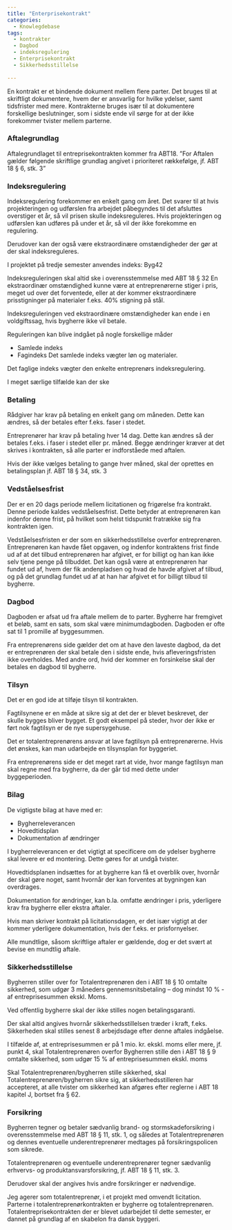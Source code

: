 ```yaml
---
title: "Enterprisekontrakt"
categories:
  - Knowlegdebase
tags:
  - kontrakter
  - Dagbod
  - indeksregulering
  - Enterprisekontrakt
  - Sikkerhedsstillelse
  
---
```


En kontrakt er et bindende dokument mellem flere parter. Det bruges til at skriftligt dokumentere, hvem der er ansvarlig for hvilke ydelser, samt tidsfrister med mere. Kontrakterne bruges især til at dokumentere forskellige beslutninger, som i sidste ende vil sørge for at der ikke forekommer tvister mellem parterne. 

### Aftalegrundlag
Aftalegrundlaget til entreprisekontrakten kommer fra ABT18. 
”For Aftalen gælder følgende skriftlige grundlag angivet i prioriteret rækkefølge, jf. ABT 18 § 6, stk. 3”

### Indeksregulering
Indeksregulering forekommer en enkelt gang om året. Det svarer til at hvis projekteringen og udførslen fra arbejdet påbegyndes til det afsluttes overstiger et år, så vil prisen skulle indeksreguleres. Hvis projekteringen og udførslen kan udføres på under et år, så vil der ikke forekomme en regulering. 

Derudover kan der også være ekstraordinære omstændigheder der gør at der skal indeksreguleres. 

I projektet på tredje semester anvendes indeks: Byg42

Indeksreguleringen skal altid ske i overensstemmelse med ABT 18 § 32
En ekstraordinær omstændighed kunne være at entreprenørerne stiger i pris, meget ud over det forventede, eller at der kommer ekstraordinære prisstigninger på materialer f.eks. 40% stigning på stål. 

Indeksreguleringen ved ekstraordinære omstændigheder kan ende i en voldgiftssag, hvis bygherre ikke vil betale. 

Reguleringen kan blive indgået på nogle forskellige måder
-	Samlede indeks 
-	Fagindeks 
Det samlede indeks vægter løn og materialer.

Det faglige indeks vægter den enkelte entreprenørs indeksregulering. 

I meget særlige tilfælde kan der ske 

### Betaling
Rådgiver har krav på betaling en enkelt gang om måneden. Dette kan ændres, så der betales efter f.eks. faser i stedet. 

Entreprenører har krav på betaling hver 14 dag. Dette kan ændres så der betales f.eks. i faser i stedet eller pr. måned. Begge ændringer kræver at det skrives i kontrakten, så alle parter er indforståede 
med aftalen. 

Hvis der ikke vælges betaling to gange hver måned, skal der oprettes en betalingsplan jf. ABT 18 § 34, stk. 3

### Vedståelsesfrist
Der er en 20 dags periode mellem licitationen og frigørelse fra kontrakt. Denne periode kaldes vedståelsesfrist. Dette betyder at entreprenøren kan indenfor denne frist, på hvilket som helst tidspunkt fratrække sig fra kontrakten igen.

Vedståelsesfristen er der som en sikkerhedsstillelse overfor entreprenøren.
Entreprenøren kan havde fået opgaven, og indenfor kontraktens frist finde ud af at det tilbud entreprenøren har afgivet, er for billigt og han kan ikke selv tjene penge på tilbuddet. Det kan også være at entreprenøren har fundet ud af, hvem der fik andenpladsen og hvad de havde afgivet af tilbud, og på det grundlag fundet ud af at han har afgivet et for billigt tilbud til bygherre. 

### Dagbod
Dagboden er afsat ud fra aftale mellem de to parter. Bygherre har fremgivet et beløb, samt en sats, som skal være minimumdagboden. Dagboden er ofte sat til 1 promille af byggesummen. 

Fra entreprenørens side gælder det om at have den laveste dagbod, da det er entreprenøren der skal betale den i sidste ende, hvis afleveringsfristen ikke overholdes. Med andre ord, hvid der kommer en forsinkelse skal der betales en dagbod til bygherre.

### Tilsyn
Det er en god ide at tilføje tilsyn til kontrakten.

Fagtilsynene er en måde at sikre sig at det der er blevet beskrevet, der skulle bygges bliver bygget. Et godt eksempel på steder, hvor der ikke er ført nok fagtilsyn er de nye supersygehuse. 

Det er totalentreprenørens ansvar at lave fagtilsyn på entreprenørerne. Hvis det ønskes, kan man udarbejde en tilsynsplan for byggeriet. 

Fra entreprenørens side er det meget rart at vide, hvor mange fagtilsyn man skal regne med fra bygherre, da der går tid med dette under byggeperioden.  

### Bilag
De vigtigste bilag at have med er:
-	Bygherreleverancen 
-	Hovedtidsplan 
-	Dokumentation af ændringer

I bygherreleverancen er det vigtigt at specificere om de ydelser bygherre skal levere er ed montering. Dette gøres for at undgå tvister. 

Hovedtidsplanen indsættes for at bygherre kan få et overblik over, hvornår der skal gøre noget, samt hvornår der kan forventes at bygningen kan overdrages. 

Dokumentation for ændringer, kan b.la. omfatte ændringer i pris, yderligere krav fra bygherre eller ekstra aftaler.

Hvis man skriver kontrakt på licitationsdagen, er det især vigtigt at der kommer yderligere dokumentation, hvis der f.eks. er prisfornyelser. 

Alle mundtlige, såsom skriftlige aftaler er gældende, dog er det svært at bevise en mundtlig aftale. 

### Sikkerhedsstillelse
Bygherren stiller over for Totalentreprenøren den i ABT 18 § 10 omtalte sikkerhed, som udgør 3 måneders gennemsnitsbetaling – dog mindst 10 % - af entreprisesummen ekskl. Moms. 

Ved offentlig bygherre skal der ikke stilles nogen betalingsgaranti. 

Der skal altid angives hvornår sikkerhedsstillelsen træder i kraft, f.eks. Sikkerheden skal stilles senest 8 arbejdsdage efter denne aftales indgåelse.

I tilfælde af, at entreprisesummen er på 1 mio. kr. ekskl. moms eller mere, jf. punkt 4, skal Totalentreprenøren overfor Bygherren stille den i ABT 18 § 9 omtalte sikkerhed, som udgør 15 % af entreprisesummen ekskl. moms

Skal Totalentreprenøren/bygherren stille sikkerhed, skal Totalentreprenøren/bygherren sikre sig, at sikkerhedsstilleren har accepteret, at alle tvister om sikkerhed kan afgøres efter reglerne i ABT 18 kapitel J, bortset fra § 62.

### Forsikring
Bygherren tegner og betaler sædvanlig brand- og stormskadeforsikring i overensstemmelse med ABT 18 § 11, stk. 1, og således at Totalentreprenøren og dennes eventuelle underentreprenører medtages på forsikringspolicen som sikrede.

Totalentreprenøren og eventuelle underentreprenører tegner sædvanlig erhvervs- og produktansvarsforsikring, jf. ABT 18 § 11, stk. 3.

Derudover skal der angives hvis andre forsikringer er nødvendige. 


Jeg agerer som totalentreprenør, i et projekt med omvendt licitation. 
Parterne i totalentreprenørkontrakten er bygherre og totalentreprenøren. 
Totalentreprisekontrakten der er blevet udarbejdet til dette semester, er dannet på grundlag af en skabelon fra dansk byggeri. 

